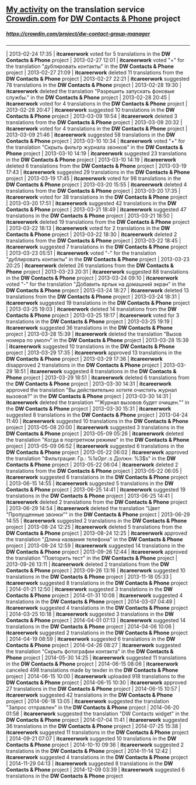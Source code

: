 ## [My activity](https://crowdin.com/profile/itcareerwork/activity "My profile") on the translation service [Crowdin.com](https://crowdin.com "crowdin.com") for [DW Contacts & Phone](https://crowdin.com/project/dw-contact-group-manager "DW Contacts & Phone Crowdin") project
##### <https://crowdin.com/project/dw-contact-group-manager>
***
| 2013-02-24 17:35 | **itcareerwork** voted for 5 translations in the **DW Contacts & Phone** project
| 2013-02-27 12:01 | **itcareerwork** voted "+" for the translation "дублировать контакты" in the **DW Contacts & Phone** project
| 2013-02-27 21:09 | **itcareerwork** deleted 11 translations from the **DW Contacts & Phone** project
| 2013-02-27 22:21 | **itcareerwork** suggested 78 translations in the **DW Contacts & Phone** project
| 2013-02-28 19:30 | **itcareerwork** deleted the translation "Разрешить запускать фоновые службы." in the **DW Contacts & Phone** project
| 2013-02-28 20:45 | **itcareerwork** voted for 4 translations in the **DW Contacts & Phone** project
| 2013-02-28 20:47 | **itcareerwork** suggested 10 translations in the **DW Contacts & Phone** project
| 2013-03-09 19:54 | **itcareerwork** deleted 3 translations from the **DW Contacts & Phone** project
| 2013-03-09 20:32 | **itcareerwork** voted for 4 translations in the **DW Contacts & Phone** project
| 2013-03-09 21:46 | **itcareerwork** suggested 58 translations in the **DW Contacts & Phone** project
| 2013-03-10 10:34 | **itcareerwork** voted "+" for the translation "Скрыть фильтр журнала звонков" in the **DW Contacts & Phone** project
| 2013-03-10 14:19 | **itcareerwork** suggested 23 translations in the **DW Contacts & Phone** project
| 2013-03-10 14:19 | **itcareerwork** deleted 6 translations from the **DW Contacts & Phone** project
| 2013-03-19 17:43 | **itcareerwork** suggested 29 translations in the **DW Contacts & Phone** project
| 2013-03-19 17:45 | **itcareerwork** voted for 98 translations in the **DW Contacts & Phone** project
| 2013-03-20 15:55 | **itcareerwork** deleted 4 translations from the **DW Contacts & Phone** project
| 2013-03-20 17:35 | **itcareerwork** voted for 38 translations in the **DW Contacts & Phone** project
| 2013-03-20 17:51 | **itcareerwork** suggested 42 translations in the **DW Contacts & Phone** project
| 2013-03-21 18:49 | **itcareerwork** suggested 47 translations in the **DW Contacts & Phone** project
| 2013-03-21 18:50 | **itcareerwork** deleted 19 translations from the **DW Contacts & Phone** project
| 2013-03-22 18:13 | **itcareerwork** voted for 2 translations in the **DW Contacts & Phone** project
| 2013-03-22 18:30 | **itcareerwork** deleted 2 translations from the **DW Contacts & Phone** project
| 2013-03-22 18:45 | **itcareerwork** suggested 7 translations in the **DW Contacts & Phone** project
| 2013-03-23 05:51 | **itcareerwork** voted "-" for the translation "дублировать контакты" in the **DW Contacts & Phone** project
| 2013-03-23 20:25 | **itcareerwork** deleted 26 translations from the **DW Contacts & Phone** project
| 2013-03-23 20:31 | **itcareerwork** suggested 88 translations in the **DW Contacts & Phone** project
| 2013-03-24 09:10 | **itcareerwork** voted "-" for the translation "Добавить ярлык на домашний экран" in the **DW Contacts & Phone** project
| 2013-03-24 18:27 | **itcareerwork** deleted 13 translations from the **DW Contacts & Phone** project
| 2013-03-24 18:31 | **itcareerwork** suggested 19 translations in the **DW Contacts & Phone** project
| 2013-03-25 19:03 | **itcareerwork** deleted 14 translations from the **DW Contacts & Phone** project
| 2013-03-25 19:17 | **itcareerwork** voted for 3 translations in the **DW Contacts & Phone** project
| 2013-03-25 19:19 | **itcareerwork** suggested 36 translations in the **DW Contacts & Phone** project
| 2013-03-28 15:39 | **itcareerwork** deleted the translation "Вызов номера по умолч" in the **DW Contacts & Phone** project
| 2013-03-28 15:39 | **itcareerwork** suggested 10 translations in the **DW Contacts & Phone** project
| 2013-03-29 17:35 | **itcareerwork** approved 13 translations in the **DW Contacts & Phone** project
| 2013-03-29 17:36 | **itcareerwork** disapproved 2 translations in the **DW Contacts & Phone** project
| 2013-03-29 18:51 | **itcareerwork** suggested 8 translations in the **DW Contacts & Phone** project
| 2013-03-29 18:51 | **itcareerwork** deleted 6 translations from the **DW Contacts & Phone** project
| 2013-03-30 14:31 | **itcareerwork** approved the translation "Вы действительно хотите очистить журнал вызовов?" in the **DW Contacts & Phone** project
| 2013-03-30 14:31 | **itcareerwork** deleted the translation ""Журнал вызовов будет очищен."" in the **DW Contacts & Phone** project
| 2013-03-30 15:31 | **itcareerwork** suggested 8 translations in the **DW Contacts & Phone** project
| 2013-04-24 11:40 | **itcareerwork** suggested 10 translations in the **DW Contacts & Phone** project
| 2013-05-08 20:00 | **itcareerwork** suggested 3 translations in the **DW Contacts & Phone** project
| 2013-05-09 05:26 | **itcareerwork** deleted the translation "Когда в портретном режиме" in the **DW Contacts & Phone** project
| 2013-05-09 06:52 | **itcareerwork** suggested 6 translations in the **DW Contacts & Phone** project
| 2013-05-22 06:02 | **itcareerwork** approved the translation "Фильтрация: Гр.: %1$s Орг.: %2$s Должн: %3$s" in the **DW Contacts & Phone** project
| 2013-05-22 06:04 | **itcareerwork** deleted 2 translations from the **DW Contacts & Phone** project
| 2013-05-22 06:05 | **itcareerwork** suggested 6 translations in the **DW Contacts & Phone** project
| 2013-06-15 14:55 | **itcareerwork** suggested 5 translations in the **DW Contacts & Phone** project
| 2013-06-25 14:41 | **itcareerwork** suggested 19 translations in the **DW Contacts & Phone** project
| 2013-06-25 14:41 | **itcareerwork** deleted 2 translations from the **DW Contacts & Phone** project
| 2013-06-29 14:54 | **itcareerwork** deleted the translation "Цвет "Пропущенные звонки"" in the **DW Contacts & Phone** project
| 2013-06-29 14:55 | **itcareerwork** suggested 2 translations in the **DW Contacts & Phone** project
| 2013-08-24 12:25 | **itcareerwork** deleted 5 translations from the **DW Contacts & Phone** project
| 2013-08-24 12:25 | **itcareerwork** approved the translation "Длина названия телефона" in the **DW Contacts & Phone** project
| 2013-08-24 12:59 | **itcareerwork** suggested 14 translations in the **DW Contacts & Phone** project
| 2013-09-26 12:44 | **itcareerwork** approved the translation "Повторить тест" in the **DW Contacts & Phone** project
| 2013-09-26 13:11 | **itcareerwork** deleted 2 translations from the **DW Contacts & Phone** project
| 2013-09-26 13:16 | **itcareerwork** suggested 10 translations in the **DW Contacts & Phone** project
| 2013-11-18 05:33 | **itcareerwork** suggested 8 translations in the **DW Contacts & Phone** project
| 2014-01-21 12:50 | **itcareerwork** suggested 3 translations in the **DW Contacts & Phone** project
| 2014-01-31 10:08 | **itcareerwork** suggested 4 translations in the **DW Contacts & Phone** project
| 2014-03-07 04:49 | **itcareerwork** suggested 4 translations in the **DW Contacts & Phone** project
| 2014-03-25 10:18 | **itcareerwork** suggested 3 translations in the **DW Contacts & Phone** project
| 2014-04-01 07:13 | **itcareerwork** suggested 14 translations in the **DW Contacts & Phone** project
| 2014-04-06 10:06 | **itcareerwork** suggested 2 translations in the **DW Contacts & Phone** project
| 2014-04-19 08:59 | **itcareerwork** suggested 6 translations in the **DW Contacts & Phone** project
| 2014-04-26 08:27 | **itcareerwork** suggested the translation "Скрыть фотографии контакта" in the **DW Contacts & Phone** project
| 2014-05-30 14:25 | **itcareerwork** suggested 11 translations in the **DW Contacts & Phone** project
| 2014-06-15 08:06 | **itcareerwork** canceled 498 translations made by texder in the **DW Contacts & Phone** project
| 2014-06-15 10:00 | **itcareerwork** uploaded 918 translations to the **DW Contacts & Phone** project
| 2014-06-15 10:30 | **itcareerwork** approved 27 translations in the **DW Contacts & Phone** project
| 2014-06-15 10:57 | **itcareerwork** suggested 42 translations in the **DW Contacts & Phone** project
| 2014-06-18 13:05 | **itcareerwork** suggested the translation "Запрос отправлен" in the **DW Contacts & Phone** project
| 2014-06-20 01:58 | **itcareerwork** suggested the translation "DW Contacts widget" in the **DW Contacts & Phone** project
| 2014-07-04 11:41 | **itcareerwork** suggested 36 translations in the **DW Contacts & Phone** project
| 2014-07-25 15:38 | **itcareerwork** suggested 11 translations in the **DW Contacts & Phone** project
| 2014-09-21 07:07 | **itcareerwork** suggested 10 translations in the **DW Contacts & Phone** project
| 2014-10-10 09:36 | **itcareerwork** suggested 2 translations in the **DW Contacts & Phone** project
| 2014-11-14 12:42 | **itcareerwork** suggested 4 translations in the **DW Contacts & Phone** project
| 2014-11-29 04:13 | **itcareerwork** suggested 8 translations in the **DW Contacts & Phone** project
| 2014-12-09 03:39 | **itcareerwork** suggested 6 translations in the **DW Contacts & Phone** project
